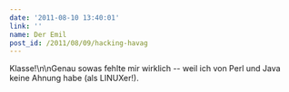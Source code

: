 ```yaml
---
date: '2011-08-10 13:40:01'
link: ''
name: Der Emil
post_id: /2011/08/09/hacking-havag
---
```


Klasse!\n\nGenau sowas fehlte mir wirklich -- weil ich von Perl und Java keine Ahnung habe (als LINUXer!).
